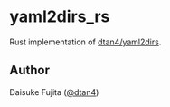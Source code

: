 # yaml2dirs_rs

Rust implementation of [dtan4/yaml2dirs](https://github.com/dtan4/yaml2dirs).

## Author

Daisuke Fujita ([@dtan4](https://github.com/dtan4))
